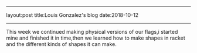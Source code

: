 _ _ _
layout:post
title:Louis Gonzalez's blog
date:2018-10-12
_ _ _

This week we continued making physical versions of our flags,i started mine and finished it in time,then we learned how to make shapes in racket and the different kinds of shapes it can make.   
